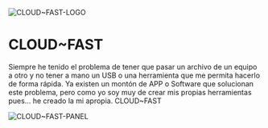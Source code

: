 ![CLOUD~FAST-LOGO](https://user-images.githubusercontent.com/67869168/216559857-966ec0a4-c56a-4da6-9e40-fd578c5f1450.svg)

# CLOUD~FAST
Siempre he tenido el problema de tener que pasar un archivo de un equipo a otro y no tener a mano un USB o una herramienta que me permita hacerlo de forma rápida. Ya existen un montón de APP o Software que solucionan este problema, pero como yo soy muy de crear mis propias herramientas pues... he creado la mi apropia. CLOUD~FAST

![CLOUD~FAST-PANEL](https://user-images.githubusercontent.com/67869168/221386233-8a6a323f-7ece-475d-b544-905efe226e64.png)
